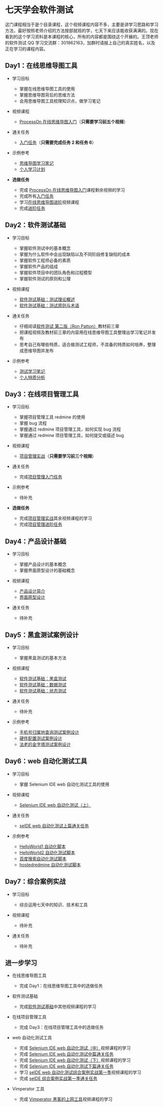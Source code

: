 # 七天学会软件测试
这门课程相当于是个目录课程，这个视频课程内容不多，主要是讲学习思路和学习方法，最好按照老师介绍的方法按部就班的学，七天下来应该能收获满满的。现在看到的这个学习资料是本课程的核心，所有的内容都是围绕这个开展的。王顶老师的软件测试 QQ 学习交流群：301862163，加群时请报上自己的真实姓名，以及正在学习的课程内容。

## Day1：在线思维导图工具

- 学习目标  
  - 掌握在线思维导图工具的使用  
  - 掌握思维导图背后的思维方法  
  - 会用思维导图工具梳理知识点，做学习笔记  

- 视频课程  
  - [ProcessOn 在线思维导图入门](http://edu.51cto.com/course/course_id-6453.html)（**只需要学习前五个视频**）  

- 通关任务  
  - [入门任务](https://github.com/wangding/courses/blob/master/mindmap/assignment.md#入门任务)（**只需要完成任务 2 和任务 6**）  

- 示例参考  
  - [思维导图学习笔记](http://processon.com/view/57ceb4fee4b0942d7a555b18)  
  - [个人学习计划](http://processon.com/view/584eb7c7e4b031ce5459e95c)  

- **选做任务**  
  - 完成 [ProcessOn 在线思维导图入门](http://edu.51cto.com/course/course_id-6453.html)课程剩余视频的学习  
  - 完成所有[入门任务](https://github.com/wangding/courses/blob/master/mindmap/assignment.md#入门任务)  
  - 学习[在线思维导图进阶](http://edu.51cto.com/course/course_id-7126.html)视频课程  
  - 完成[进阶任务](https://github.com/wangding/courses/blob/master/mindmap/assignment.md#进阶任务)  

## Day2：软件测试基础

- 学习目标  
  - 掌握软件测试中的基本概念  
  - 掌握为什么软件中会出现缺陷以及不同阶段修复缺陷的成本  
  - 掌握软件工程师必备的素质  
  - 掌握软件产品的组成  
  - 掌握软件项目中的团队角色和过程模型  
  - 掌握软件测试的原则和公理  

- 视频课程  
  - [软件测试基础：测试理论概述](http://edu.51cto.com/lesson/id-20600.html)  
  - [软件测试基础：测试原则与术语](http://edu.51cto.com/lesson/id-20603.html)  

- 通关任务  
  - 仔细阅读[软件测试 第二版（Ron Patton）](http://pan.baidu.com/s/1c2zKEWS)教材前三章  
  - 把课程视频及教材前三章的内容用在线思维导图工具整理出学习笔记并发布  
  - 思考自己有哪些特质，适合做测试工程师，不具备的特质如何培养，整理成思维导图并发布  

- 示例参考  
  - [测试学习笔记](http://processon.com/view/57ce9bdae4b08cbf6cab9f7b)  
  - [个人特质分析](http://processon.com/view/57ced81ae4b08cbf6cae3498)  
  
## Day3：在线项目管理工具

- 学习目标  
  - 掌握项目管理工具 redmine 的使用  
  - 掌握 bug 流程  
  - 掌握通过 redmine 项目管理工具，如何实现 bug 流程  
  - 掌握通过 redmine 项目管理工具，如何提交或描述 bug   
  
- 视频课程  
  - [项目管理实战](http://edu.51cto.com/course/course_id-1055.html)（**只需要学习前三个视频**）  

- 通关任务  
  - 完成[项目管理入门任务](https://github.com/wangding/courses/blob/master/redmine/task01.md#入门任务)

- 示例参考  
  - 待补充  
  
- **选做任务**  
  - 完成[项目管理实战](http://edu.51cto.com/course/course_id-1055.html)其余视频课程的学习  
  - 完成[项目管理进阶任务](https://github.com/wangding/courses/blob/master/redmine/task01.md#进阶任务)
  
## Day4：产品设计基础

- 学习目标  
  - 掌握产品设计的基本概念  
  - 掌握界面原型设计的基础概念  
  
- 视频课程
  - [产品设计简介](http://edu.51cto.com/course/course_id-6407.html)  
  - [界面原型设计](http://edu.51cto.com/course/course_id-6438.html)  
  
- 通关任务  
  - 待补充  

## Day5：黑盒测试案例设计

- 学习目标  
  - 掌握黑盒测试的基本方法  
  
- 视频课程  
  - [软件测试基础：黑盒测试](http://edu.51cto.com/lesson/id-20610.html)  
  - [软件测试基础：数据测试](http://edu.51cto.com/lesson/id-20611.html)  
  - [软件测试基础：状态测试](http://edu.51cto.com/lesson/id-20612.html)  
  
- 通关任务  
  - 待补充

- 示例参考  
  - [手机号归属地查询测试案例设计](http://processon.com/view/581805e0e4b09047a82bd47c)  
  - [硬件配置测试案例设计](http://processon.com/view/584922eae4b005d48b67a2cd)  
  - [法老的金字塔测试案例设计](http://processon.com/view/580710e7e4b03c844a2ef0b3)  

## Day6：web 自动化测试工具

- 学习目标  
  - 掌握 Selenium IDE web 自动化测试工具的使用  
  
- 视频课程  
  - [Selenium IDE web 自动化测试（上）](http://edu.51cto.com/course/course_id-7320.html)  

- 通关任务  
  - [seIDE web 自动化测试上篇通关任务](https://github.com/wangding/courses/blob/master/seleniumIDE/assignment1.md)  

- 示例参考  
  - [HelloWorld1 自动化脚本](https://github.com/wangding/seIDE/blob/master/hello/helloWorld1.html)  
  - [HelloWorld2 自动化测试脚本](https://github.com/wangding/seIDE/blob/master/hello/helloWorld2.html)  
  - [百度搜索自动化测试脚本](https://github.com/wangding/seIDE/blob/master/baidu/search.html)  
  - [hostedredmine 自动化测试脚本](https://github.com/wangding/seIDE/tree/master/hostedredmine#%E6%B5%8B%E8%AF%95%E6%A1%88%E4%BE%8B)  

## Day7：综合案例实战

- 学习目标  
  - 综合运用七天中的知识、技术和工具  
  
- 视频课程  
  - 待补充
  
- 通关任务  
  - 待补充

## 进一步学习

- 在线思维导图工具  
  - 完成 Day1：在线思维导图工具中的选做任务  

- 软件测试基础  
  - 完成[软件测试基础](http://edu.51cto.com/course/course_id-1026.html)中其他视频课程的学习  

- 在线项目管理工具  
  - 完成 Day3：在线项目管理工具中的选做任务  

- web 自动化测试工具
  - 完成 [Selenium IDE web 自动化测试（中）](http://edu.51cto.com/course/course_id-7425.html)视频课程的学习  
  - 完成 [Selenium IDE web 自动化测试中篇通关任务](https://github.com/wangding/courses/blob/master/seleniumIDE/assignment2.md)  
  - 完成 [Selenium IDE web 自动化测试（下）](http://edu.51cto.com/course/course_id-7578.html)视频课程的学习  
  - 完成 [Selenium IDE web 自动化测试下篇通关任务](https://github.com/wangding/courses/blob/master/seleniumIDE/assignment3.md)  
  - 学习 [seIDE web 自动化测试综合案例实战第一季](http://edu.51cto.com/course/course_id-7864.htm)视频课程的学习  
  - 完成 [seIDE 综合案例实战第一季通关任务](https://github.com/wangding/courses/blob/master/seIDEPracticeCase/task01.md)  

- Vimperator 工具  
  - 完成 [Vimperator 黑客的上网工具](http://edu.51cto.com/course/course_id-8023.html)视频课程的学习  